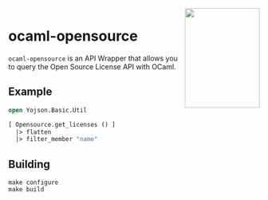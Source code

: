 <img align="right" width="150" height="200" src="https://opensource.org/files/OSIApproved.png">

ocaml-opensource
================

`ocaml-opensource` is an API Wrapper that allows you to query the
Open Source License API with OCaml.

Example
-------

```ocaml
open Yojson.Basic.Util

[ Opensource.get_licenses () ]
  |> flatten
  |> filter_member "name"
```

Building
----------

```
make configure
make build
```
